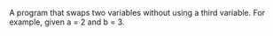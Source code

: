A program that swaps two variables without using a third variable. For example, given a = 2 and b = 3.
